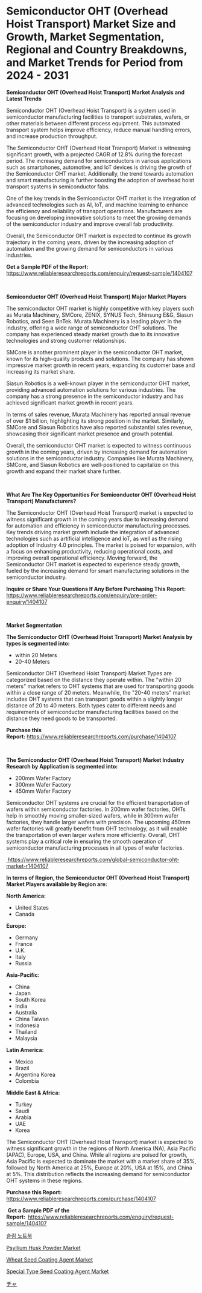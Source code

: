 <p><h1>Semiconductor OHT (Overhead Hoist Transport) Market Size and Growth, Market Segmentation, Regional and Country Breakdowns, and Market Trends for Period from 2024 -  2031</h1></p><p><strong>Semiconductor OHT (Overhead Hoist Transport) Market Analysis and Latest Trends</strong></p>
<p><p>Semiconductor OHT (Overhead Hoist Transport) is a system used in semiconductor manufacturing facilities to transport substrates, wafers, or other materials between different process equipment. This automated transport system helps improve efficiency, reduce manual handling errors, and increase production throughput.</p><p>The Semiconductor OHT (Overhead Hoist Transport) Market is witnessing significant growth, with a projected CAGR of 12.8% during the forecast period. The increasing demand for semiconductors in various applications such as smartphones, automotive, and IoT devices is driving the growth of the Semiconductor OHT market. Additionally, the trend towards automation and smart manufacturing is further boosting the adoption of overhead hoist transport systems in semiconductor fabs.</p><p>One of the key trends in the Semiconductor OHT market is the integration of advanced technologies such as AI, IoT, and machine learning to enhance the efficiency and reliability of transport operations. Manufacturers are focusing on developing innovative solutions to meet the growing demands of the semiconductor industry and improve overall fab productivity.</p><p>Overall, the Semiconductor OHT market is expected to continue its growth trajectory in the coming years, driven by the increasing adoption of automation and the growing demand for semiconductors in various industries.</p></p>
<p><strong>Get a Sample PDF of the Report:&nbsp;</strong> <a href="https://www.reliableresearchreports.com/enquiry/request-sample/1404107">https://www.reliableresearchreports.com/enquiry/request-sample/1404107</a></p>
<p>&nbsp;</p>
<p><strong>Semiconductor OHT (Overhead Hoist Transport) Major Market Players</strong></p>
<p><p>The semiconductor OHT market is highly competitive with key players such as Murata Machinery, SMCore, ZENIX, SYNUS Tech, Shinsung E&G, Siasun Robotics, and Seen BnTek. Murata Machinery is a leading player in the industry, offering a wide range of semiconductor OHT solutions. The company has experienced steady market growth due to its innovative technologies and strong customer relationships. </p><p>SMCore is another prominent player in the semiconductor OHT market, known for its high-quality products and solutions. The company has shown impressive market growth in recent years, expanding its customer base and increasing its market share.</p><p>Siasun Robotics is a well-known player in the semiconductor OHT market, providing advanced automation solutions for various industries. The company has a strong presence in the semiconductor industry and has achieved significant market growth in recent years.</p><p>In terms of sales revenue, Murata Machinery has reported annual revenue of over $1 billion, highlighting its strong position in the market. Similarly, SMCore and Siasun Robotics have also reported substantial sales revenue, showcasing their significant market presence and growth potential.</p><p>Overall, the semiconductor OHT market is expected to witness continuous growth in the coming years, driven by increasing demand for automation solutions in the semiconductor industry. Companies like Murata Machinery, SMCore, and Siasun Robotics are well-positioned to capitalize on this growth and expand their market share further.</p></p>
<p>&nbsp;</p>
<p><strong>What Are The Key Opportunities For Semiconductor OHT (Overhead Hoist Transport) Manufacturers?</strong></p>
<p><p>The Semiconductor OHT (Overhead Hoist Transport) market is expected to witness significant growth in the coming years due to increasing demand for automation and efficiency in semiconductor manufacturing processes. Key trends driving market growth include the integration of advanced technologies such as artificial intelligence and IoT, as well as the rising adoption of Industry 4.0 principles. The market is poised for expansion, with a focus on enhancing productivity, reducing operational costs, and improving overall operational efficiency. Moving forward, the Semiconductor OHT market is expected to experience steady growth, fueled by the increasing demand for smart manufacturing solutions in the semiconductor industry.</p></p>
<p><strong>Inquire or Share Your Questions If Any Before Purchasing This Report:</strong> <a href="https://www.reliableresearchreports.com/enquiry/pre-order-enquiry/1404107">https://www.reliableresearchreports.com/enquiry/pre-order-enquiry/1404107</a></p>
<p>&nbsp;</p>
<p><strong>Market Segmentation</strong></p>
<p><strong>The Semiconductor OHT (Overhead Hoist Transport) Market Analysis by types is segmented into:</strong></p>
<p><ul><li>within 20 Meters</li><li>20-40 Meters</li></ul></p>
<p><p>Semiconductor OHT (Overhead Hoist Transport) Market Types are categorized based on the distance they operate within. The "within 20 meters" market refers to OHT systems that are used for transporting goods within a close range of 20 meters. Meanwhile, the "20-40 meters" market includes OHT systems that can transport goods within a slightly longer distance of 20 to 40 meters. Both types cater to different needs and requirements of semiconductor manufacturing facilities based on the distance they need goods to be transported.</p></p>
<p><strong>Purchase this Report:&nbsp;</strong><a href="https://www.reliableresearchreports.com/purchase/1404107">https://www.reliableresearchreports.com/purchase/1404107</a></p>
<p>&nbsp;</p>
<p><strong>The Semiconductor OHT (Overhead Hoist Transport) Market Industry Research by Application is segmented into:</strong></p>
<p><ul><li>200mm Wafer Factory</li><li>300mm Wafer Factory</li><li>450mm Wafer Factory</li></ul></p>
<p><p>Semiconductor OHT systems are crucial for the efficient transportation of wafers within semiconductor factories. In 200mm wafer factories, OHTs help in smoothly moving smaller-sized wafers, while in 300mm wafer factories, they handle larger wafers with precision. The upcoming 450mm wafer factories will greatly benefit from OHT technology, as it will enable the transportation of even larger wafers more efficiently. Overall, OHT systems play a critical role in ensuring the smooth operation of semiconductor manufacturing processes in all types of wafer factories.</p></p>
<p><a href="https://www.reliableresearchreports.com/global-semiconductor-oht-market-r1404107">&nbsp;https://www.reliableresearchreports.com/global-semiconductor-oht-market-r1404107</a></p>
<p><strong>In terms of Region, the Semiconductor OHT (Overhead Hoist Transport) Market Players available by Region are:</strong></p>
<p>
    <p> <strong> North America: </strong>
        <ul>
            <li>United States</li>
            <li>Canada</li>
        </ul>
        </p> 
    <p> <strong> Europe: </strong>
        <ul>
            <li>Germany</li>
            <li>France</li>
            <li>U.K.</li>
            <li>Italy</li>
            <li>Russia</li>
        </ul>
        </p> 
    <p> <strong> Asia-Pacific: </strong>
        <ul>
            <li>China</li>
            <li>Japan</li>
            <li>South Korea</li>
            <li>India</li>
            <li>Australia</li>
            <li>China Taiwan</li>
            <li>Indonesia</li>
            <li>Thailand</li>
            <li>Malaysia</li>
        </ul>
        </p> 
    <p> <strong> Latin America: </strong>
        <ul>
            <li>Mexico</li>
            <li>Brazil</li>
            <li>Argentina Korea</li>
            <li>Colombia</li>
        </ul>
        </p> 
    <p> <strong> Middle East & Africa: </strong>
        <ul>
            <li>Turkey</li>
            <li>Saudi</li>
            <li>Arabia</li>
            <li>UAE</li>
            <li>Korea</li>
        </ul>
    </p>
    </p>
<p><p>The Semiconductor OHT (Overhead Hoist Transport) market is expected to witness significant growth in the regions of North America (NA), Asia Pacific (APAC), Europe, USA, and China. While all regions are poised for growth, Asia Pacific is expected to dominate the market with a market share of 35%, followed by North America at 25%, Europe at 20%, USA at 15%, and China at 5%. This distribution reflects the increasing demand for semiconductor OHT systems in these regions.</p></p>
<p><strong>Purchase this Report: </strong><a href="https://www.reliableresearchreports.com/purchase/1404107">https://www.reliableresearchreports.com/purchase/1404107</a></p>
<p>&nbsp;<strong>Get a Sample PDF of the Report:&nbsp;&nbsp;</strong><a href="https://www.reliableresearchreports.com/enquiry/request-sample/1404107">https://www.reliableresearchreports.com/enquiry/request-sample/1404107</a></p>
<p><strong></strong></p>
<p><p><a href="https://github.com/laholand/Market-Research-Report-List-4/blob/main/79375251124.md">슬림 노트북</a></p><p><a href="https://medium.com/@fosterfahey1016/global-psyllium-husk-powder-industry-research-report-competitive-landscape-market-size-regional-12e4a6ae73fa">Psyllium Husk Powder Market</a></p><p><a href="https://github.com/amayrani15moore/Market-Research-Report-List-1/blob/main/wheat-seed-coating-agent-market.md">Wheat Seed Coating Agent Market</a></p><p><a href="https://github.com/Christopherorp895/Market-Research-Report-List-1/blob/main/special-type-seed-coating-agent-market.md">Special Type Seed Coating Agent Market</a></p><p><a href="https://github.com/mohamedbakry57/Market-Research-Report-List-5/blob/main/7547586185764.md">チャ</a></p></p>